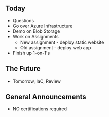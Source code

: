 ## Today
- Questions
- Go over Azure Infrastructure
- Demo on Blob Storage
- Work on Assignments
  - New assignment - deploy static website
  - Old assignment - deploy web app
- Finish up 1-on-1's

## The Future
- Tomorrow, IaC, Review


## General Announcements
- NO certifications required